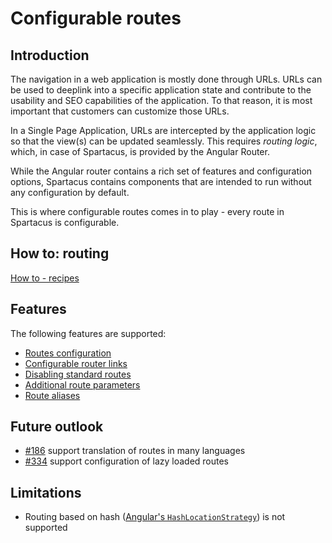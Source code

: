 # Configurable routes

## Introduction

The navigation in a web application is mostly done through URLs. URLs can be used to deeplink into a specific application state and contribute to the usability and SEO capabilities of the application. To that reason, it is most important that customers can customize those URLs.

In a Single Page Application, URLs are intercepted by the application logic so that the view(s) can be updated seamlessly. This requires *routing logic*, which, in case of Spartacus, is provided by the Angular Router.

While the Angular router contains a rich set of features and configuration options, Spartacus contains components that are intended to run without any configuration by default.

This is where configurable routes comes in to play - every route in Spartacus is configurable.

## How to: routing

[How to - recipes](./how-to-routing.md)

## Features

The following features are supported:

- [Routes configuration](./routes-configuration.md)
- [Configurable router links](./configurable-router-links.md)
- [Disabling standard routes](./disabling-standard-routes.md)
- [Additional route parameters](./additional-route-parameters.md)
- [Route aliases](./route-aliases.md)

## Future outlook

- [#186](https://github.com/SAP/cloud-commerce-spartacus-storefront/issues/186) support translation of routes in many languages
- [#334](https://github.com/SAP/cloud-commerce-spartacus-storefront/issues/334) support configuration of lazy loaded routes

## Limitations

- Routing based on hash ([Angular's `HashLocationStrategy`](https://angular.io/guide/router#appendix-locationstrategy-and-browser-url-styles)) is not supported